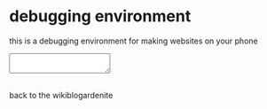 # debugging environment

this is a debugging environment for making websites on your phone

<textarea id="put">
</textarea>

<section id="see" style="white-space: pre-wrap">
</section>

<script>
const put = document.querySelector("#put")
const see = document.querySelector("#see")

put.addEventListener("input", ()=>{
see.innerHTML = put.value
})

</script>

back to the wikiblogardenite
